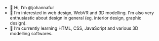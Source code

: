 - 👋 Hi, I’m @johannafur
- 👀 I’m interested in web design, WebVR and 3D modelling. I'm also very enthusiastic about design in general (eg. interior design, graphic design).
- 🌱 I’m currently learning HTML, CSS, JavaScript and various 3D modelling softwares.
